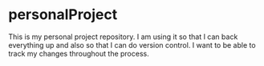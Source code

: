 personalProject
===============
This is my personal project repository. I am using it so that I can back everything up and also so that I can do version control. I want to be able to track my changes throughout the process.
